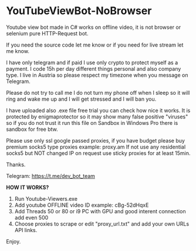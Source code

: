 # YouTubeViewBot-NoBrowser
Youtube view bot made in C# works on offline video, it is not browser or selenium pure HTTP-Request bot.

If you need the source code let me know or if you need for live stream let me know.

I have only telegram and if paid I use only crypto to protect myself as a payment.
I code 15h per day different things personal and also company type.
I live in Austria so please respect my timezone when you message on Telegram.

Please do not try to call me I do not turn my phone off when I sleep so it will ring and wake me up and I will get stressed and I will ban you.

I have uploaded also .exe file free trial you can check how nice it works.
It is protected by enigmaprotector so it may show many false positive "viruses" so if you do not trust it run this file on Sandbox in Windows Pro there is sandbox for free btw.

Please use only ssl google passed proxies, if you have budget please buy premium socks5 type proxies example: proxy.am
If not use any residential socks5 but NOT changed IP on request use sticky proxies for at least 15min.

Thanks.

Telegram: https://t.me/dev_bot_team



<b>HOW IT WORKS?</b>
1. Run Youtube-Viewers.exe
2. Add youtube OFFLINE video ID example: cBg-52dHqxE
3. Add Threads 50 or 80 or i9 PC with GPU and good interent connection add even 500
4. Choose proxies to scrape or edit "proxy_url.txt" and add your own URLs API links.

Enjoy.
